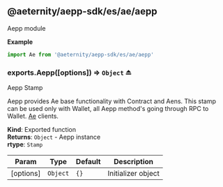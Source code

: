 <a id="module_@aeternity/aepp-sdk/es/ae/aepp"></a>

## @aeternity/aepp-sdk/es/ae/aepp
Aepp module

**Example**  
```js
import Ae from '@aeternity/aepp-sdk/es/ae/aepp'
```
<a id="exp_module_@aeternity/aepp-sdk/es/ae/aepp--exports.Aepp"></a>

### exports.Aepp([options]) ⇒ `Object` ⏏
Aepp Stamp

Aepp provides Ae base functionality with Contract and Aens.
This stamp can be used only with Wallet, all Aepp method's going through RPC to Wallet.
[Ae](#exp_module_@aeternity/aepp-sdk/es/ae--Ae) clients.

**Kind**: Exported function  
**Returns**: `Object` - Aepp instance  
**rtype**: `Stamp`

| Param | Type | Default | Description |
| --- | --- | --- | --- |
| [options] | `Object` | <code>{}</code> | Initializer object |

